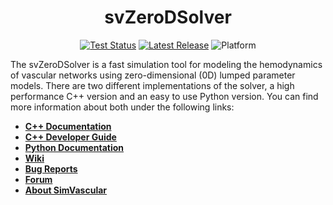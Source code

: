 
<div align="center">
<h1>svZeroDSolver</h1>

[![Test Status](https://github.com/richterjakob/svZeroDSolver/actions/workflows/test.yml/badge.svg)](https://github.com/richterjakob/svZeroDSolver/actions)
[![Latest Release](https://img.shields.io/github/v/release/richterjakob/svZeroDSolver?label=latest)](https://github.com/richterjakob/svZeroDSolver/releases/latest)
![Platform](https://img.shields.io/badge/platform-macOS%20|%20linux-blue)

</div>

The svZeroDSolver is a fast simulation tool for modeling the hemodynamics of
vascular networks using zero-dimensional (0D) lumped parameter models. There
are two different implementations of the solver, a high performance C++
version and an easy to use Python version. You can find more information about
both under the following links:

* [**C++ Documentation**](https://richterjakob.github.io/svZeroDSolver/cpp)
* [**C++ Developer Guide**](https://richterjakob.github.io/svZeroDSolver/cpp/md_developer_guide.html)
* [**Python Documentation**](https://richterjakob.github.io/svZeroDSolver/python)
* [**Wiki**](https://github.com/richterjakob/svZeroDSolver/wiki)
* [**Bug Reports**](https://github.com/SimVascular/svZeroDSolver/issues)
* [**Forum**](https://github.com/SimVascular/svZeroDSolver/discussions)
* [**About SimVascular**](https://simvascular.github.io)
